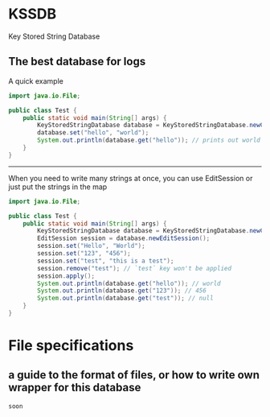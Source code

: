 # KSSDB
Key Stored String Database

## The best database for logs
A quick example
```java
import java.io.File;

public class Test {
    public static void main(String[] args) {
        KeyStoredStringDatabase database = KeyStoredStringDatabase.newClient(new File("database"));
        database.set("hello", "world");
        System.out.println(database.get("hello")); // prints out world
    }
}
```
- - -
When you need to write many strings at once, you can use EditSession or just put the strings in the map
```java
import java.io.File;

public class Test {
    public static void main(String[] args) {
        KeyStoredStringDatabase database = KeyStoredStringDatabase.newClient(new File("database"));
        EditSession session = database.newEditSession();
        session.set("Hello", "World");
        session.set("123", "456");
        session.set("test", "this is a test");
        session.remove("test"); // `test` key won't be applied
        session.apply();
        System.out.println(database.get("hello")); // world
        System.out.println(database.get("123")); // 456
        System.out.println(database.get("test")); // null
    }
}
```
# File specifications
## a guide to the format of files, or how to write own wrapper for this database
```soon```